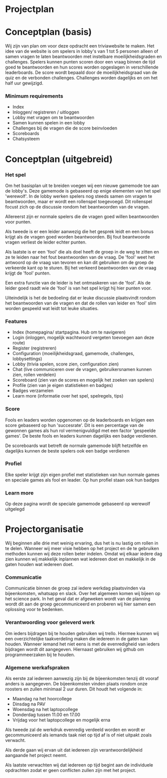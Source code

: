 # Projectplan

# Conceptplan (basis)

Wij zijn van plan om voor deze opdracht een triviawebsite te maken. Het idee van de website is om spelers in lobby's van 1 tot 5 personen alleen of samen vragen te laten beantwoorden met instelbare moeilijkheidsgraden en challenges. Spelers kunnen punten scoren door een vraag binnen de tijd goed te beantwoorden en hun scores worden opgeslagen in verschillende leaderboards. De score wordt bepaald door de moeilijkheidsgraad van de quiz en de verbonden challenges. Challenges worden dagelijks en om het half uur gewijzigd.

### Minimum requirements

- Index
- Inloggen/ registreren / uitloggen
- Lobby met vragen om te beantwoorden
- Samen kunnen spelen in een lobby
- Challenges bij de vragen die de score beinvloeden
- Scoreboards
- Chatsysteem

# Conceptplan (uitgebreid)

### Het spel

Om het basisplan uit te breiden voegen wij een nieuwe gamemode toe aan de lobby's. Deze gamemode is gebaseerd op enige elementen van het spel 'werewolf'. In de lobby werken spelers nog steeds samen om vragen te beantwoorden, maar er wordt een rollenspel toegevoegd. Dit rollenspel focust zich op de discussie rondom het beantwoorden van de vragen.

Allereerst zijn er normale spelers die de vragen goed willen beantwoorden voor punten.

Als tweede is er een leider aanwezig die het gesprek leidt en een bonus krijgt als de vragen goed worden beantwoorden. Bij fout beantwoorde vragen verliest de leider echter punten.

Als laatste is er een 'fool' die als doel heeft de groep in de weg te zitten en ze te leiden naar het fout beantwoorden van de vraag. De 'fool' weet het antwoord op de vraag van tevoren en kan dit gebruiken om de groep de verkeerde kant op te sturen. Bij het verkeerd beantwoorden van de vraag krijgt de 'fool' punten.

Een extra functie van de leider is het ontmaskeren van de 'fool'. Als de leider goed raadt wie de 'fool' is van het spel krijgt hij hier punten voor.

Uiteindelijk is het de bedoeling dat er leuke discussie plaatsvindt rondom het beantwoorden van de vragen en dat de rollen van leider en 'fool' slim worden gespeeld wat leidt tot leuke situaties.

### Features

- Index (homepagina/ startpagina. Hub om te navigeren)
- Login (inloggen, mogelijk wachtwoord vergeten toevoegen aan deze route)
- Register (registreren)
- Configuration (moeilijkheidsgraad, gamemode, challenges, lobbysettings)
- Lobby (trivia spelen, score zien, configuration zien)
- Chat (live communiceren over de vragen, gebruikersnamen kunnen zien, rollen verdelen)
- Scoreboard (zien van de scores en mogelijk het zoeken van spelers)
- Profile (zien van je eigen statistieken en badges)
- Badges verzamelen
- Learn more (informatie over het spel, spelregels, tips)

### Score

Fools en leaders worden opgenomen op de leaderboards en krijgen een score gebaseerd op hun 'succesrate'. Dit is een percentage van de gewonnen games als hun rol vermenigvuldigd met een factor 'gespeelde games'. De beste fools en leaders kunnen dagelijks een badge verdienen.

De scoreboards wat betreft de normale gamemode blijft hetzelfde en dagelijks kunnen de beste spelers ook een badge verdienen

### Profiel

Elke speler krijgt zijn eigen profiel met statistieken van hun normale games en speciale games als fool en leader. Op hun profiel staan ook hun badges

### Learn more

Op deze pagina wordt de speciale gamemode gebaseerd op werewolf uitgelegd

# Projectorganisatie

Wij beginnen alle drie met weinig ervaring, dus het is nu lastig om rollen in te delen. Wanneer wij
meer visie hebben op het project en de te gebruiken methoden kunnen wij deze rollen beter
indelen. Omdat wij elkaar iedere dag zien kunnen wij makkelijk inplannen wat iedereen doet en
makkelijk in de gaten houden wat iedereen doet.

### Communicatie

Communicatie binnen de groep zal iedere werkdag plaatsvinden via bijeenkomsten, whatsapp en
slack. Over het algemeen komen wij bijeen op het science park. In het geval dat er afgeweken wordt
van de planning wordt dit aan de groep gecommuniceerd en proberen wij hier samen een
oplossing voor te bedenken.

### Verantwoording voor geleverd werk

Om ieders bijdragen bij te houden gebruiken wij trello. Hiermee kunnen wij een overzichtelijke
taakverdeling maken die iedereen in de gaten kan houden. Wanneer iemand het niet eens is met
de evenredigheid van ieders bijdragen wordt dit aangegeven. Hiernaast gebruiken wij github om
programmeerzaken bij te houden.

### Algemene werkafspraken

Als eerste zal iedereen aanwezig zijn bij de bijeenkomsten tenzij dit vooraf anders is aangegeven.
De bijeenkomsten vinden plaats rondom onze roosters en zullen minimaal 2 uur duren. Dit houdt
het volgende in:

- Maandag na het hoorcollege
- Dinsdag na PAV
- Woensdag na het laptopcollege
- Donderdag tussen 11.00 en 17.00
- Vrijdag voor het laptopcollege en mogelijk erna

Als tweede zal de werkdruk evenredig verdeeld worden en wordt er gecommuniceerd als iemands
taak niet op tijd af is of niet uitpakt zoals verwacht.

Als derde gaan wij ervan uit dat iedereen zijn verantwoordelijkheid aangaande het project neemt.

Als laatste verwachten wij dat iedereen op tijd begint aan de individuele opdrachten zodat er geen
conflicten zullen zijn met het project.


